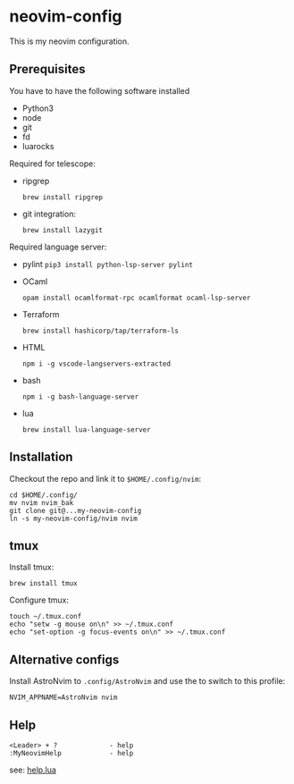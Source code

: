 # neovim-config

This is my neovim configuration.

## Prerequisites

You have to have the following software installed

* Python3
* node
* git
* fd
* luarocks

Required for telescope:

* ripgrep
    ```
    brew install ripgrep
    ```

* git integration:
    ```
    brew install lazygit
    ```

Required language server:

* pylint
    `pip3 install python-lsp-server pylint`

* OCaml
    ```
    opam install ocamlformat-rpc ocamlformat ocaml-lsp-server
    ```
* Terraform
    ```
    brew install hashicorp/tap/terraform-ls
    ```

* HTML
    ```
    npm i -g vscode-langservers-extracted
    ```

* bash
    ```
    npm i -g bash-language-server
    ```

* lua

    ```
    brew install lua-language-server
    ```

## Installation

Checkout the repo and link it to `$HOME/.config/nvim`:

    cd $HOME/.config/
    mv nvim nvim_bak
    git clone git@...my-neovim-config
    ln -s my-neovim-config/nvim nvim

## tmux

Install tmux:

    brew install tmux

Configure tmux:

    touch ~/.tmux.conf
    echo "setw -g mouse on\n" >> ~/.tmux.conf
    echo "set-option -g focus-events on\n" >> ~/.tmux.conf


## Alternative configs

Install AstroNvim to `.config/AstroNvim` and use the to switch to this profile:

    NVIM_APPNAME=AstroNvim nvim

## Help

```
<Leader> + ?             - help
:MyNeovimHelp            - help
```

see: [help.lua](nvim/lua/help.lua)
